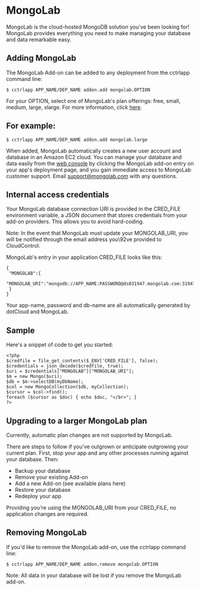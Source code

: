 # MongoLab

MongoLab is the cloud-hosted MongoDB solution you've been looking for! MongoLab provides everything you need to make managing your database and data remarkable easy.

## Adding MongoLab

The MongoLab Add-on can be added to any deployment from the cctrlapp command line:

~~~
$ cctrlapp APP_NAME/DEP_NAME addon.add mongolab.OPTION
~~~

For your OPTION, select one of MongoLab's plan offerings: free, small, medium, large, xlarge. For more information, click [here](https://www.cloudcontrol.com/add-ons/mongolab).

## For example:

~~~
$ cctrlapp APP_NAME/DEP_NAME addon.add mongolab.large
~~~

When added, MongoLab automatically creates a new user account and database in an Amazon EC2 cloud. You can manage your database and data easily from the [web console](https://www.cloudcontrol.com/console) by clicking the MongoLab add-on entry on your app's deployment page, and you gain immediate access to MongoLab customer support. Email [support@mongolab.com](mailto:support@mongolab.com) with any questions.

## Internal access credentials

Your MongoLab database connection URI is provided in the CRED_FILE environment variable, a JSON document that stores credentials from your add-on providers. This allows you to avoid hard-coding.

Note: In the event that MongoLab must update your MONGOLAB_URI, you will be notified through the email address you\92ve provided to CloudControl.

MongoLab's entry in your application CRED_FILE looks like this:

~~~
{
 "MONGOLAB":{
   "MONGOLAB_URI":"mongodb://APP_NAME:PASSWORD@ds031947.mongolab.com:31947//DBNAME",
 }
}
~~~

Your app-name, password and db-name are all automatically generated by dotCloud and MongoLab.

## Sample

Here's a snippet of code to get you started:

~~~
<?php
$credfile = file_get_contents($_ENV['CRED_FILE'], false);
$credentials = json_decode($credfile, true);
$uri = $credentials["MONGOLAB"]["MONGOLAB_URI"];
$m = new Mongo($uri);
$db = $m->selectDB(myDbName);
$col = new MongoCollection($db, myCollection);
$cursor = $col->find();
foreach ($cursor as $doc) { echo $doc, "</br>"; }
?> 
~~~

## Upgrading to a larger MongoLab plan

Currently, automatic plan changes are not supported by MongoLab.

There are steps to follow if you've outgrown or anticipate outgrowing your current plan. First, stop your app and any other processes running against your database. Then:

* Backup your database 
* Remove your existing Add-on 
* Add a new Add-on (see available plans here) 
* Restore your database 
* Redeploy your app

Providing you're using the MONGOLAB_URI from your CRED_FILE, no application changes are required.

## Removing MongoLab

If you'd like to remove the MongoLab add-on, use the cctrlapp command line:

~~~
$ cctrlapp APP_NAME/DEP_NAME addon.remove mongolab.OPTION
~~~

Note: All data in your database will be lost if you remove the MongoLab add-on.

